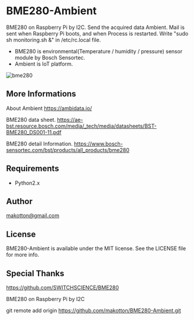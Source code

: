 # BME280-Ambient

BME280 on Raspberry Pi by I2C. Send the acquired data Ambient. Mail is sent when Raspberry Pi boots, and when Process is restarted. Write "sudo sh monitoring.sh &" in /etc/rc.local file.

* BME280 is environmental(Temperature / humidity / pressure) sensor module by Bosch Sensortec.
* Ambient is IoT platform.

![bme280](https://user-images.githubusercontent.com/1164303/31756576-c191c992-b4df-11e7-80da-56868d883a1f.png)

## More Informations

About Ambient
https://ambidata.io/

BME280  data sheet.
https://ae-bst.resource.bosch.com/media/_tech/media/datasheets/BST-BME280_DS001-11.pdf

BME280 detail Information.
https://www.bosch-sensortec.com/bst/products/all_products/bme280

## Requirements

- Python2.x

## Author

makotton@gmail.com

## License

BME280-Ambient is available under the MIT license. See the LICENSE file for more info.

## Special Thanks
https://github.com/SWITCHSCIENCE/BME280

BME280 on Raspberry Pi by I2C

git remote add origin https://github.com/makotton/BME280-Ambient.git